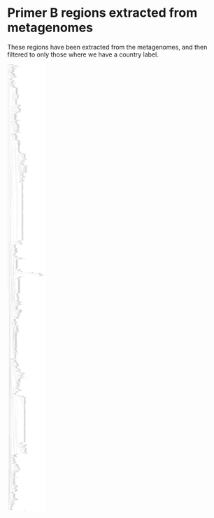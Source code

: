 # Primer B regions extracted from metagenomes

These regions have been extracted from the metagenomes, and then filtered to only those where we have a country label.

![Primer B alignment image](PrimerB.png "There are >1,000 sequences aligned here!")
